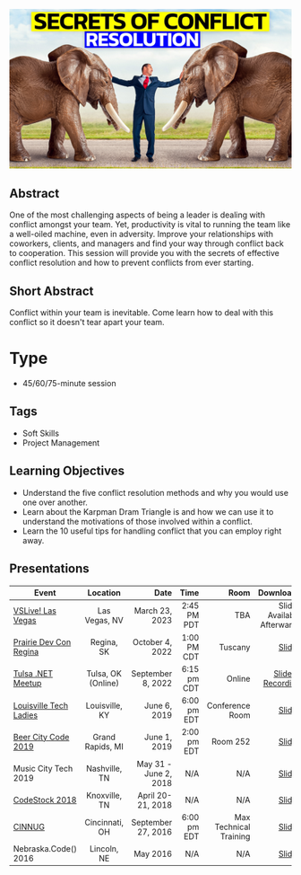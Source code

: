 ![Secrets of Conflict Resolution](Thumbnail.jpg)

## Abstract
One of the most challenging aspects of being a leader is dealing with conflict amongst your team. Yet, productivity is vital to running the team like a well-oiled machine, even in adversity. Improve your relationships with coworkers, clients, and managers and find your way through conflict back to cooperation. This session will provide you with the secrets of effective conflict resolution and how to prevent conflicts from ever starting.

## Short Abstract
Conflict within your team is inevitable. Come learn how to deal with this conflict so it doesn't tear apart your team.

# Type
* 45/60/75-minute session

## Tags
* Soft Skills
* Project Management

## Learning Objectives
* Understand the five conflict resolution methods and why you would use one over another.
* Learn about the Karpman Dram Triangle is and how we can use it to understand the motivations of those involved within a conflict.
* Learn the 10 useful tips for handling conflict that you can employ right away.

## Presentations

| Event | Location | Date | Time | Room | Downloads |
|-------|:--------:|-----:|-----:|-----:|----------:|
| [VSLive! Las Vegas](https://vslive.com/Events/Las-Vegas-2023/Sessions/Thursday/TH17-Secrets-of-Conflict-Resolution.aspx) | Las Vegas, NV | March 23, 2023 | 2:45 PM PDT | TBA | Slides Available Afterwards |
| [Prairie Dev Con Regina](https://www.prairiedevcon.com/regina.html) | Regina, SK | October 4, 2022 | 1:00 PM CDT | Tuscany | [Slides](Presentations/SecretsOfConflictResolution-PDCRegina2022.pdf)|
| [Tulsa .NET Meetup](https://www.meetup.com/tulsadevelopers-net/events/288252968/) | Tulsa, OK (Online) | September 8, 2022 | 6:15 pm CDT | Online | [Slides](Presentations/SecretsOfConflictResolution-Tulsa2022.pdf) / [Recording](https://usergroup.tv/videos/secrets-of-conflict-resolution/) |
| [Louisville Tech Ladies](https://www.meetup.com/louisville-tech-ladies/events/262013854/) | Louisville, KY | June 6, 2019 | 6:00 pm EDT | Conference Room | [Slides](Presentations/SecretsOfConflictResolution-LouisvilleTechLadiesJune2019.pdf) |
| [Beer City Code 2019](http://web.archive.org/web/20190616091040/https://beercitycode.com/) | Grand Rapids, MI | June 1, 2019 | 2:00 pm EDT | Room 252 | [Slides](Presentations/SecretsOfConflictResolution-BeerCityCode2019.pdf) |
| Music City Tech 2019 | Nashville, TN | May 31 - June 2, 2018 | N/A | N/A | [Slides](Presentations/SecretsOfConflictResolution-MusicCity2018.pdf) |
| [CodeStock 2018](http://web.archive.org/web/20180809075922/http://codestock.org/) | Knoxville, TN | April 20-21, 2018 | N/A | N/A | [Slides](Presentations/SecretsOfConflictResolution-CodeStock2018.pdf) |
| [CINNUG](https://www.meetup.com/techlife-cincinnati/events/qcqljcyvmbkc/) | Cincinnati, OH | September 27, 2016 | 6:00 pm EDT | Max Technical Training | [Slides](Presentations/SecretsOfConflictResolution-Cincinnati2016.pdf) |
| Nebraska.Code() 2016 | Lincoln, NE | May 2016 | N/A | N/A | [Slides](Presentations/SecretsOfConflictResolution-Nebraska2016.pdf) |

